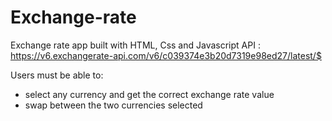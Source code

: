# Exchange-rate

Exchange rate app built with HTML, Css and Javascript
API : https://v6.exchangerate-api.com/v6/c039374e3b20d7319e98ed27/latest/$

Users must be able to: 
- select any currency and get the correct exchange rate value
- swap between the two currencies selected
